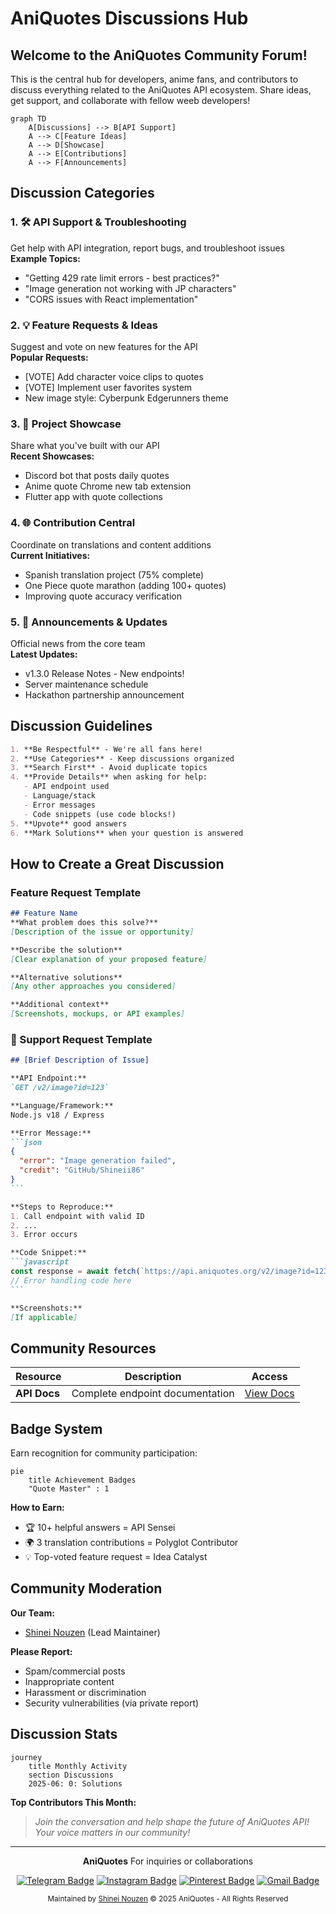 # AniQuotes Discussions Hub

## Welcome to the AniQuotes Community Forum!

This is the central hub for developers, anime fans, and contributors to discuss everything related to the AniQuotes API ecosystem. Share ideas, get support, and collaborate with fellow weeb developers!

```mermaid
graph TD
    A[Discussions] --> B[API Support]
    A --> C[Feature Ideas]
    A --> D[Showcase]
    A --> E[Contributions]
    A --> F[Announcements]
```

## Discussion Categories

### 1. 🛠️ API Support & Troubleshooting
Get help with API integration, report bugs, and troubleshoot issues  
**Example Topics:**
- "Getting 429 rate limit errors - best practices?"
- "Image generation not working with JP characters"
- "CORS issues with React implementation"

### 2. 💡 Feature Requests & Ideas
Suggest and vote on new features for the API  
**Popular Requests:**
- [VOTE] Add character voice clips to quotes
- [VOTE] Implement user favorites system
- New image style: Cyberpunk Edgerunners theme

### 3. 🎨 Project Showcase
Share what you've built with our API  
**Recent Showcases:**
- Discord bot that posts daily quotes
- Anime quote Chrome new tab extension
- Flutter app with quote collections

### 4. 🌐 Contribution Central
Coordinate on translations and content additions  
**Current Initiatives:**
- Spanish translation project (75% complete)
- One Piece quote marathon (adding 100+ quotes)
- Improving quote accuracy verification

### 5. 📢 Announcements & Updates
Official news from the core team  
**Latest Updates:**
- v1.3.0 Release Notes - New endpoints!
- Server maintenance schedule
- Hackathon partnership announcement

## Discussion Guidelines

```markdown
1. **Be Respectful** - We're all fans here!
2. **Use Categories** - Keep discussions organized
3. **Search First** - Avoid duplicate topics
4. **Provide Details** when asking for help:
   - API endpoint used
   - Language/stack
   - Error messages
   - Code snippets (use code blocks!)
5. **Upvote** good answers
6. **Mark Solutions** when your question is answered
```

## How to Create a Great Discussion

### Feature Request Template
```markdown
## Feature Name
**What problem does this solve?**  
[Description of the issue or opportunity]

**Describe the solution**  
[Clear explanation of your proposed feature]

**Alternative solutions**  
[Any other approaches you considered]

**Additional context**  
[Screenshots, mockups, or API examples]
```

### 👮 Support Request Template
````markdown
## [Brief Description of Issue]

**API Endpoint:**  
`GET /v2/image?id=123`

**Language/Framework:**  
Node.js v18 / Express

**Error Message:**  
```json
{
  "error": "Image generation failed",
  "credit": "GitHub/Shineii86"
}
```

**Steps to Reproduce:**
1. Call endpoint with valid ID
2. ... 
3. Error occurs

**Code Snippet:**
```javascript
const response = await fetch(`https://api.aniquotes.org/v2/image?id=123`);
// Error handling code here
```

**Screenshots:**  
[If applicable]
````

## Community Resources

| Resource | Description | Access |
|----------|-------------|--------|
| **API Docs** | Complete endpoint documentation | [View Docs](https://github.com/AniQuotes/Documentation) |

## Badge System

Earn recognition for community participation:

```mermaid
pie
    title Achievement Badges
    "Quote Master" : 1
```

**How to Earn:**
- 🏆 10+ helpful answers = API Sensei
- 🌍 3 translation contributions = Polyglot Contributor
- 💡 Top-voted feature request = Idea Catalyst

## Community Moderation

**Our Team:**
- [Shinei Nouzen](https://github.com/Shineii86) (Lead Maintainer)

**Please Report:**
- Spam/commercial posts
- Inappropriate content
- Harassment or discrimination
- Security vulnerabilities (via private report)

## Discussion Stats

```mermaid
journey
    title Monthly Activity
    section Discussions
    2025-06: 0: Solutions
```

**Top Contributors This Month:**

> *Join the conversation and help shape the future of AniQuotes API! Your voice matters in our community!*

---

<div align="center">
  
**AniQuotes** For inquiries or collaborations
     
[![Telegram Badge](https://img.shields.io/badge/-Telegram-2CA5E0?style=flat&logo=Telegram&logoColor=white)](https://telegram.me/Shineii86 "Contact on Telegram")
[![Instagram Badge](https://img.shields.io/badge/-Instagram-C13584?style=flat&logo=Instagram&logoColor=white)](https://instagram.com/ikx7.a "Follow on Instagram")
[![Pinterest Badge](https://img.shields.io/badge/-Pinterest-E60023?style=flat&logo=Pinterest&logoColor=white)](https://pinterest.com/ikx7a "Follow on Pinterest")
[![Gmail Badge](https://img.shields.io/badge/-Gmail-D14836?style=flat&logo=Gmail&logoColor=white)](mailto:ikx7a@hotmail.com "Send an Email")

<sup>Maintained by [Shinei Nouzen](https://github.com/Shineii86) © 2025 AniQuotes - All Rights Reserved</sup>

</div>
